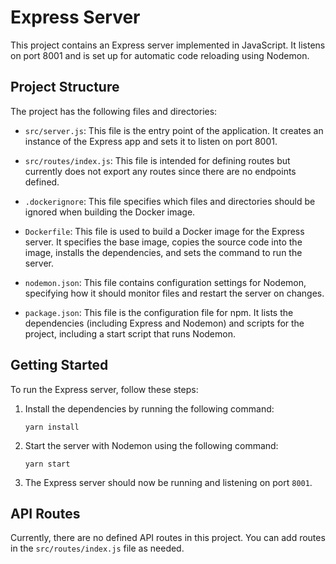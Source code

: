# Express Server

This project contains an Express server implemented in JavaScript. It listens on port 8001 and is set up for automatic code reloading using Nodemon.

## Project Structure

The project has the following files and directories:

- `src/server.js`: This file is the entry point of the application. It creates an instance of the Express app and sets it to listen on port 8001.

- `src/routes/index.js`: This file is intended for defining routes but currently does not export any routes since there are no endpoints defined.

- `.dockerignore`: This file specifies which files and directories should be ignored when building the Docker image.

- `Dockerfile`: This file is used to build a Docker image for the Express server. It specifies the base image, copies the source code into the image, installs the dependencies, and sets the command to run the server.

- `nodemon.json`: This file contains configuration settings for Nodemon, specifying how it should monitor files and restart the server on changes.

- `package.json`: This file is the configuration file for npm. It lists the dependencies (including Express and Nodemon) and scripts for the project, including a start script that runs Nodemon.

## Getting Started

To run the Express server, follow these steps:

1. Install the dependencies by running the following command:

   ```shell
   yarn install
   ```

2. Start the server with Nodemon using the following command:

   ```shell
   yarn start
   ```

3. The Express server should now be running and listening on port `8001`.

## API Routes

Currently, there are no defined API routes in this project. You can add routes in the `src/routes/index.js` file as needed.
